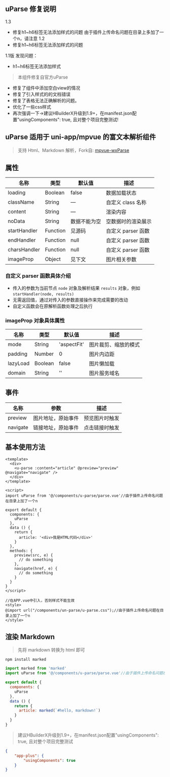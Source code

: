 ## uParse 修复说明
1.3
* 修复h1~h6标签无法添加样式的问题
  由于插件上传命名问题在目录上多加了一个n，请注意
1.2
* 修复h1~h6标签无法添加样式的问题

1.1版
  发现问题：
* h1~h6标签无法添加样式

> 本组件修复自官方uParse

* 修复了组件中添加空白view的情况
* 修复了引入样式的的文档错误
* 修复了表格无法正确解析的问题。
* 优化了一些css样式
* 再次强调一下->建议HBuilderX升级到1.9+，在manifest.json配置"usingComponents": true, 且对整个项目完整测试!

## uParse 适用于 uni-app/mpvue 的富文本解析组件

> 支持 Html、Markdown 解析，Fork自: [mpvue-wxParse](https://github.com/F-loat/mpvue-wxParse)


## 属性

| 名称             | 类型          | 默认值        | 描述               |
| -----------------|--------------- | ------------- | ----------------  |
| loading          | Boolean        | false         | 数据加载状态       |
| className        | String         | —             | 自定义 class 名称  |
| content          | String         | —             | 渲染内容           |
| noData           | String         | 数据不能为空   | 空数据时的渲染展示  |
| startHandler     | Function       | 见源码         | 自定义 parser 函数 |
| endHandler       | Function       | null          | 自定义 parser 函数 |
| charsHandler     | Function       | null          | 自定义 parser 函数 |
| imageProp        | Object         | 见下文        | 图片相关参数        |

### 自定义 parser 函数具体介绍

* 传入的参数为当前节点 `node` 对象及解析结果 `results` 对象，例如 `startHandler(node, results)`
* 无需返回值，通过对传入的参数直接操作来完成需要的改动
* 自定义函数会在原解析函数处理之后执行

### imageProp 对象具体属性

| 名称              | 类型           | 默认值        | 描述                |
| -----------------|--------------- | ------------- | ------------------ |
| mode             | String         | 'aspectFit'   | 图片裁剪、缩放的模式 |
| padding          | Number         | 0             | 图片内边距          |
| lazyLoad         | Boolean        | false         | 图片懒加载          |
| domain           | String         | ''            | 图片服务域名        |

## 事件

| 名称             | 参数              | 描述              |
| -----------------|----------------- | ----------------  |
| preview          | 图片地址，原始事件 | 预览图片时触发     |
| navigate         | 链接地址，原始事件 | 点击链接时触发     |

## 基本使用方法


``` vue
<template>
  <div>
    <u-parse :content="article" @preview="preview" @navigate="navigate" />
  </div>
</template>

<script>
import uParse from '@/components/u-parse/parse.vue'//由于插件上传命名问题在目录上加了一个n

export default {
  components: {
    uParse
  },
  data () {
    return {
      article: '<div>我是HTML代码</div>'
    }
  },
  methods: {
    preview(src, e) {
      // do something
    },
    navigate(href, e) {
      // do something
    }
  }
}
</script>

//在APP.vue中引入，否则样式不能生效
<style>
@import url("/components/un-parse/u-parse.css");//由于插件上传命名问题在目录上加了一个n
</style>
```


## 渲染 Markdown

> 先将 markdown 转换为 html 即可

```
npm install marked
```

``` js
import marked from 'marked'
import uParse from '@/components/u-parse/parse.vue'//由于插件上传命名问题在目录上加了一个n

export default {
  components: {
    uParse
  },
  data () {
    return {
      article: marked(`#hello, markdown!`)
    }
  }
}
```

> 建议HBuilderX升级到1.9+，在manifest.json配置"usingComponents": true, 且对整个项目完整测试

``` json
{
    "app-plus": {
        "usingComponents": true
    }
}
```
